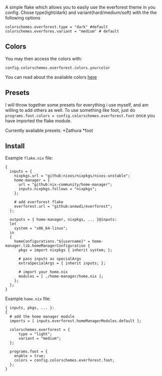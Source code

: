 A simple flake which allows you to easily use the everforest theme in you config. 
Chose type(light/dark) and variant(hard/medium/soft) with the the following options 
```
colorschemes.everforest.type = "dark" #default
colorschemes.everfores.variant = "medium" # default
```

## Colors
You may then access the colors with:
```
config.colorschemes.everforest.colors.yourcolor
```
You can read about the avaliable colors [here](https://github.com/sainnhe/everforest/blob/master/palette.md#highlights)
## Presets
I will throw together some presets for everything i use myself, and am willing to add others as well. 
To use something like foot, just do ``programs.foot.colors = config.colorschemes.everforest.foot`` once you have imported the flake module.

Currently avaliable presets:
*Zathura
*foot

## Install
Example `flake.nix` file:
```
{
  inputs = {
    nixpkgs.url = "github:nixos/nixpkgs/nixos-unstable";
    home-manager = {
      url = "github:nix-community/home-manager";
      inputs.nixpkgs.follows = "nixpkgs";
    };

    # add everforest flake
    everforest.url = "github:anewdi/everforest";
  };

  outputs = { home-manager, nixpkgs, ... }@inputs:
  let
    system = "x86_64-linux";
  in
  {
    homeConfigurations."${username}" = home-manager.lib.homeManagerConfiguration {
      pkgs = import nixpkgs { inherit system; };

      # pass inputs as specialArgs
      extraSpecialArgs = { inherit inputs; };

      # import your home.nix
      modules = [ ./home-manager/home.nix ];
    };
  };
}
```
Example `home.nix` file:
```
{ inputs, pkgs, ... }:
{
  # add the home manager module
  imports = [ inputs.everforest.homeManagerModules.default ];

  colorschemes.everforest = {
      type = "light";
      variant = "medium";
  };

  programs.foot = {
    enable = true;
    colors = config.colorschemes.everforest.foot;
  };
}
```
